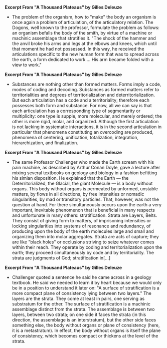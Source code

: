 **Excerpt From "A Thousand Plateaus" by Gilles Deleuze**

- The problem of the organism, how to "make" the body an organism is once again a problem of articulation, of the articulatory relation. The Dogons, well known to the professor, formulate the problem as follows: an organism befalls the body of the smith, by virtue of a machine or machinic assemblage that stratifies it. "The shock of the hammer and the anvil broke his arms and legs at the elbows and knees, which until that moment he had not possessed. In this way, he received the articulations specific to the new human form that was to spread across the earth, a form dedicated to work.... His arm became folded with a view to work."

**Excerpt From "A Thousand Plateaus" by Gilles Deleuze**

- Substances are nothing other than formed matters. Forms imply a code, modes of coding and decoding. Substances as formed matters refer to territorialities and degrees of territorialization and deterritorialization. But each articulation has a code and a territoriality; therefore each possesses both form and substance. For now, all we can say is that each articulation has a corresponding type of segmentarity or multiplicity: one type is supple, more molecular, and merely ordered; the other is more rigid, molar, and organized. Although the first articulation is not lacking in systematic interactions, it is in the second articulation in particular that phenomena constituting an overcoding are produced, phenomena of centering, unification, totalization, integration, hierarchization, and finalization.

**Excerpt From "A Thousand Plateaus" by Gilles Deleuze**

- The same Professor Challenger who made the Earth scream with his pain machine, as described by Arthur Conan Doyle, gave a lecture after mixing several textbooks on geology and biology in a fashion befitting his simian disposition. He explained that the Earth — the Deterritorialized, the Glacial, the giant Molecule — is a body without organs. This body without organs is permeated by unformed, unstable matters, by flows in all directions, by free intensities or nomadic singularities, by mad or transitory particles. That, however, was not the question at hand. For there simultaneously occurs upon the earth a very important, inevitable phenomenon that is beneficial in many respects and unfortunate in many others: stratification. Strata are Layers, Belts. They consist of giving form to matters, of imprisoning intensities or locking singularities into systems of resonance and redundancy, of producing upon the body of the earth molecules large and small and organizing them into molar aggregates. Strata are acts of capture; they are like "black holes" or occlusions striving to seize whatever comes within their reach. They operate by coding and territorialization upon the earth; they proceed simultaneously by code and by territoriality. The strata are judgments of God; stratification in[...]

**Excerpt From "A Thousand Plateaus" by Gilles Deleuze**

- Challenger quoted a sentence he said he came across in a geology textbook. He said we needed to learn it by heart because we would only be in a position to understand it later on: "A surface of stratification is a more compact plane of consistency lying between two layers." The layers are the strata. They come at least in pairs, one serving as substratum for the other. The surface of stratification is a machinic assemblage distinct from the strata. The assemblage is between two layers, between two strata; on one side it faces the strata (in this direction, the assemblage is an interstratum), but the other side faces something else, the body without organs or plane of consistency (here, it is a metastratum). In effect, the body without organs is itself the plane of consistency, which becomes compact or thickens at the level of the strata.
